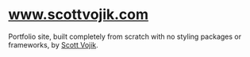 # www.scottvojik.com

Portfolio site, built completely from scratch with no styling packages or frameworks, by [Scott Vojik](https://www.linkedin.com/in/scott-vojik/).
